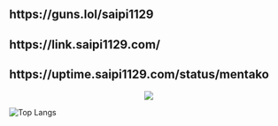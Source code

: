 <h2>https://guns.lol/saipi1129</h2>
<h2>https://link.saipi1129.com/</h2>

<h2>https://uptime.saipi1129.com/status/mentako</h2>

<p align="center">
  <a href="https://skillicons.dev">
    <img src="https://skillicons.dev/icons?i=azure,cloudflare,vercel,heroku,linux,redhat,kali,mysql,vim,docker,postman,py,html,c,flask,bots" />
  </a>
</p>


    
![Top Langs](https://github-readme-stats.vercel.app/api/top-langs/?username=saipi-1129&layout=compact&theme=onedark)




